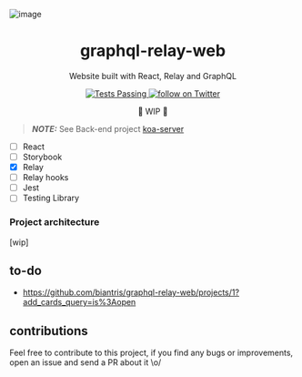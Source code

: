 ![image](https://user-images.githubusercontent.com/65451957/170831574-d80bac25-d618-47e4-bc1f-2afddc8b6f94.png)

<h1 align="center">
graphql-relay-web
</h1>

<p align="center">
Website built with React, Relay and GraphQL
</p>

<p align="center">
   <a href="https://github.com/biantris/graphql-relay-web/actions">
      <img alt="Tests Passing" src="https://github.com/biantris/graphql-relay-web/actions/workflows/test.yml/badge.svg" />
    </a>
    <a href="https://twitter.com/intent/follow?screen_name=biantris_">
        <img src="https://img.shields.io/twitter/follow/biantris_?style=social&logo=twitter"
        alt="follow on Twitter">
    </a>
</p>

<p align="center">🚧 WIP 🚧</p>

> **_NOTE:_** See Back-end project [koa-server](https://github.com/biantris/koa-server)

- [ ] React
- [ ] Storybook
- [x] Relay
- [ ] Relay hooks
- [ ] Jest
- [ ] Testing Library

### Project architecture
[wip]

## to-do
- https://github.com/biantris/graphql-relay-web/projects/1?add_cards_query=is%3Aopen

## contributions
Feel free to contribute to this project, if you find any bugs or improvements, open an issue and send a PR about it \o/
